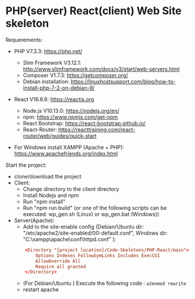 # PHP(server) React(client) Web Site skeleton

Requerements:
* PHP V7.3.3: https://php.net/
     * Slim Framework V3.12.1: http://www.slimframework.com/docs/v3/start/web-servers.html
     * Composer V1.7.3: https://getcomposer.org/
     * Debian installation: https://linuxhostsupport.com/blog/how-to-install-php-7-2-on-debian-9/
     
* React V16.8.6: https://reactjs.org
     * Node.js V10.13.0: https://nodejs.org/en/ 
     * npm: https://www.npmjs.com/get-npm
     * React Bootstrap: https://react-bootstrap.github.io/
     * React-Router: https://reacttraining.com/react-router/web/guides/quick-start 
* For Windows install XAMPP (Apache + PHP): https://www.apachefriends.org/index.html 	

Start the project:
* clone/download the project
* Client:
	* Change directory to the client directory
	* Install Nodejs and npm	
	* Run "npm install"
	* Run "npm run build" (or one of the following scripts can be executed: wp_gen.sh (Linux) or wp_gen.bat (Windows))
* Server(Apache):		
	* Add to the site-enable config (Debian/Ubuntu dir: "/etc/apache2/site-enabled/00-default.conf", Windows dir: ‪"C:\xampp\apache\conf\httpd.conf" ):	
    ```conf
	    <Directory "[project location]/Code-Skeletons/PHP-React/main">
		    Options Indexes FollowSymLinks Includes ExecCGI
		    AllowOverride All
		    Require all granted
	    </Directory>
	```
	* (For Debian/Ubuntu ) Execute the following code : ``a2enmod rewrite``
 	* restart apache
